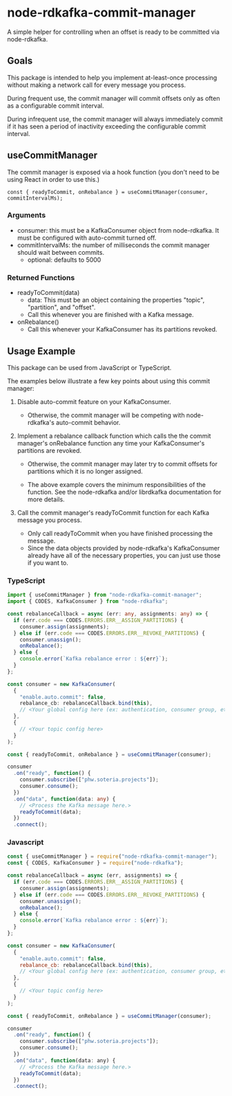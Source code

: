 # node-rdkafka-commit-manager

A simple helper for controlling when an offset is ready to be committed via node-rdkafka.

## Goals

This package is intended to help you implement at-least-once processing without making a network call for every message you process.

During frequent use, the commit manager will commit offsets only as often as a configurable commit interval.

During infrequent use, the commit manager will always immediately commit if it has seen a period of inactivity exceeding the configurable commit interval.

## useCommitManager

The commit manager is exposed via a hook function (you don't need to be using React in order to use this.)

`const { readyToCommit, onRebalance } = useCommitManager(consumer, commitIntervalMs);`

### Arguments

- consumer: this must be a KafkaConsumer object from node-rdkafka. It must be configured with auto-commit turned off.
- commitIntervalMs: the number of milliseconds the commit manager should wait between commits.
  - optional: defaults to 5000

### Returned Functions

- readyToCommit(data)
  - data: This must be an object containing the properties "topic", "partition", and "offset".
  - Call this whenever you are finished with a Kafka message.
- onRebalance()
  - Call this whenever your KafkaConsumer has its partitions revoked.

## Usage Example

This package can be used from JavaScript or TypeScript.

The examples below illustrate a few key points about using this commit manager:

1. Disable auto-commit feature on your KafkaConsumer.

   - Otherwise, the commit manager will be competing with node-rdkafka's auto-commit behavior.

1. Implement a rebalance callback function which calls the the commit manager's onRebalance function any time your KafkaConsumer's partitions are revoked.

   - Otherwise, the commit manager may later try to commit offsets for partitions which it is no longer assigned.

   - The above example covers the minimum responsibilities of the function. See the node-rdkafka and/or librdkafka documentation for more details.

1. Call the commit manager's readyToCommit function for each Kafka message you process.

   - Only call readyToCommit when you have finished processing the message.
   - Since the data objects provided by node-rdkafka's KafkaConsumer already have all of the necessary properties, you can just use those if you want to.

### TypeScript

```TypeScript
import { useCommitManager } from "node-rdkafka-commit-manager";
import { CODES, KafkaConsumer } from "node-rdkafka";

const rebalanceCallback = async (err: any, assignments: any) => {
  if (err.code === CODES.ERRORS.ERR__ASSIGN_PARTITIONS) {
    consumer.assign(assignments);
  } else if (err.code === CODES.ERRORS.ERR__REVOKE_PARTITIONS) {
    consumer.unassign();
    onRebalance();
  } else {
    console.error(`Kafka rebalance error : ${err}`);
  }
};

const consumer = new KafkaConsumer(
  {
    "enable.auto.commit": false,
    rebalance_cb: rebalanceCallback.bind(this),
    // <Your global config here (ex: authentication, consumer group, etc.)>
  },
  {
    // <Your topic config here>
  }
);

const { readyToCommit, onRebalance } = useCommitManager(consumer);

consumer
  .on("ready", function() {
    consumer.subscribe(["phw.soteria.projects"]);
    consumer.consume();
  })
  .on("data", function(data: any) {
    // <Process the Kafka message here.>
    readyToCommit(data);
  })
  .connect();
```

### Javascript

```JavaScript
const { useCommitManager } = require("node-rdkafka-commit-manager");
const { CODES, KafkaConsumer } = require("node-rdkafka");

const rebalanceCallback = async (err, assignments) => {
  if (err.code === CODES.ERRORS.ERR__ASSIGN_PARTITIONS) {
    consumer.assign(assignments);
  } else if (err.code === CODES.ERRORS.ERR__REVOKE_PARTITIONS) {
    consumer.unassign();
    onRebalance();
  } else {
    console.error(`Kafka rebalance error : ${err}`);
  }
};

const consumer = new KafkaConsumer(
  {
    "enable.auto.commit": false,
    rebalance_cb: rebalanceCallback.bind(this),
    // <Your global config here (ex: authentication, consumer group, etc.)>
  },
  {
    // <Your topic config here>
  }
);

const { readyToCommit, onRebalance } = useCommitManager(consumer);

consumer
  .on("ready", function() {
    consumer.subscribe(["phw.soteria.projects"]);
    consumer.consume();
  })
  .on("data", function(data: any) {
    // <Process the Kafka message here.>
    readyToCommit(data);
  })
  .connect();
```
